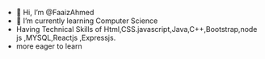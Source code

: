 - 👋 Hi, I’m @FaaizAhmed
- 🌱 I’m currently learning Computer Science
- Having Technical Skills of Html,CSS.javascript,Java,C++,Bootstrap,node js ,MYSQL,Reactjs ,Expressjs.
- more eager to learn
<!---
FaaizAhmed2004/FaaizAhmed2004 is a ✨ special ✨ repository because its `README.md` (this file) appears on your GitHub profile.
You can click the Preview link to take a look at your changes.
--->
